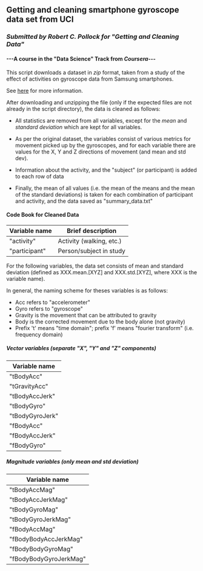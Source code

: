 ## Getting and cleaning smartphone gyroscope data set from UCI

### _Submitted by Robert C. Pollock for "Getting and Cleaning Data"_
#### ---A course in the "Data Science" Track from _Coursera_---

This script downloads a dataset in _zip_ format, taken from a study of the effect of activities
on gyroscope data from Samsung smartphones.

See [here](http://archive.ics.uci.edu/ml/datasets/Human+Activity+Recognition+Using+Smartphones#) for more information.

After downloading and unzipping the file (only if the expected files are not already in the 
script directory), the data is cleaned as follows:

* All statistics are removed from all variables, except for the _mean_ and _standard deviation_ which 
  are kept for all variables.

* As per the original dataset, the variables consist of various metrics for movement picked up by the gyroscopes, 
  and for each variable there are values for the X, Y and Z directions of movement (and mean and std dev).

* Information about the activity, and the "subject" (or participant) is added to each row of data

* Finally, the mean of all values (i.e. the mean of the means and the mean of the standard deviations) is taken
  for each combination of participant and activity, and the data saved as "summary_data.txt"
  
#### Code Book for Cleaned Data

 Variable name             |    Brief description
 --------------------------|-----------------------
 "activity"                |  Activity (walking, etc.)
 "participant"             |  Person/subject in study

For the following variables, the data set consists of mean and standard deviation
(defined as XXX.mean.[XYZ] and XXX.std.[XYZ], where XXX is the variable name).

In general, the naming scheme for theses variables is as follows:
   * Acc refers to "accelerometer"
   * Gyro refers to "gyroscope"
   * Gravity is the movement that can be attributed to gravity
   * Body is the corrected movement due to the body alone (not gravity)
   * Prefix 't' means "time domain"; prefix 'f' means "fourier transform" (i.e. frequency domain)

##### Vector variables (separate "X", "Y" and "Z" components)

   
Variable name              | 
---------------------------|
"tBodyAcc"                 |         
"tGravityAcc"              |       
"tBodyAccJerk"             |      
"tBodyGyro"                |            
"tBodyGyroJerk"            |      
"fBodyAcc"                 |           
"fBodyAccJerk"             |        
"fBodyGyro"                |          

##### Magnitude variables (only mean and std deviation)

Variable name              |
---------------------------|
"tBodyAccMag"              | 
"tBodyAccJerkMag"          |  
"tBodyGyroMag"             |         
"tBodyGyroJerkMag"         |
"fBodyAccMag"              | 
"fBodyBodyAccJerkMag"      |
"fBodyBodyGyroMag"         |     
"fBodyBodyGyroJerkMag"     |
